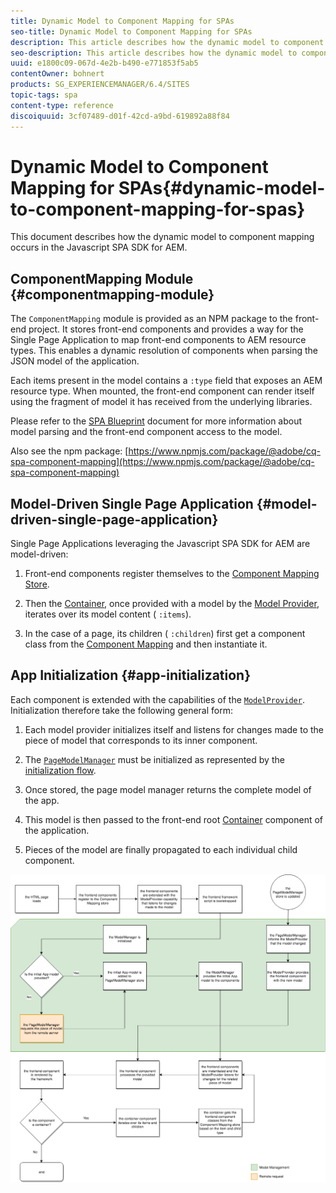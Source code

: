 ```yaml
---
title: Dynamic Model to Component Mapping for SPAs
seo-title: Dynamic Model to Component Mapping for SPAs
description: This article describes how the dynamic model to component mapping occurs in the Javascript SPA SDK for AEM.
seo-description: This article describes how the dynamic model to component mapping occurs in the Javascript SPA SDK for AEM.
uuid: e1800c09-067d-4e2b-b490-e771853f5ab5
contentOwner: bohnert
products: SG_EXPERIENCEMANAGER/6.4/SITES
topic-tags: spa
content-type: reference
discoiquuid: 3cf07489-d01f-42cd-a9bd-619892a88f84
---
```


# Dynamic Model to Component Mapping for SPAs{#dynamic-model-to-component-mapping-for-spas}

This document describes how the dynamic model to component mapping occurs in the Javascript SPA SDK for AEM.

## ComponentMapping Module {#componentmapping-module}

The `ComponentMapping` module is provided as an NPM package to the front-end project. It stores front-end components and provides a way for the Single Page Application to map front-end components to AEM resource types. This enables a dynamic resolution of components when parsing the JSON model of the application.

Each items present in the model contains a `:type` field that exposes an AEM resource type. When mounted, the front-end component can render itself using the fragment of model it has received from the underlying libraries.

Please refer to the [SPA Blueprint](../../../sites/developing/using/spa-blueprint.md) document for more information about model parsing and the front-end component access to the model.

Also see the npm package: [https://www.npmjs.com/package/@adobe/cq-spa-component-mapping](https://www.npmjs.com/package/@adobe/cq-spa-component-mapping)

## Model-Driven Single Page Application {#model-driven-single-page-application}

Single Page Applications leveraging the Javascript SPA SDK for AEM are model-driven:

1. Front-end components register themselves to the [Component Mapping Store](../../../sites/developing/using/spa-dynamic-model-to-component-mapping.md#componentmapping-module).
1. Then the [Container](../../../sites/developing/using/spa-blueprint.md#container), once provided with a model by the [Model Provider](../../../sites/developing/using/spa-blueprint.md#the-model-provider), iterates over its model content ( `:items`).

1. In the case of a page, its children ( `:children`) first get a component class from the [Component Mapping](../../../sites/developing/using/spa-blueprint.md#componentmapping) and then instantiate it.

## App Initialization {#app-initialization}

Each component is extended with the capabilities of the [ `ModelProvider`](../../../sites/developing/using/spa-blueprint.md#the-model-provider). Initialization therefore take the following general form:

1. Each model provider initializes itself and listens for changes made to the piece of model that corresponds to its inner component. 
1. The [ `PageModelManager`](../../../sites/developing/using/spa-blueprint.md#pagemodelmanager) must be initialized as represented by the [initialization flow](../../../sites/developing/using/spa-blueprint.md#main-pars-text-1679624069). 

1. Once stored, the page model manager returns the complete model of the app. 
1. This model is then passed to the front-end root [Container](../../../sites/developing/using/spa-blueprint.md#container) component of the application. 
1. Pieces of the model are finally propagated to each individual child component.

![](assets/app_model_initialization.png)

